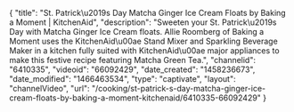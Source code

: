 {
    "title": "St. Patrick\u2019s Day Matcha Ginger Ice Cream Floats by Baking a Moment | KitchenAid",
    "description": "Sweeten your St. Patrick\u2019s Day with Matcha Ginger Ice Cream floats. Allie Roomberg of Baking a Moment uses the KitchenAid\u00ae Stand Mixer and Sparkling Beverage Maker in a kitchen fully suited with KitchenAid\u00ae  major appliances to make this festive recipe featuring Matcha Green Tea.",
    "channelid": "6410335",
    "videoid": "66092429",
    "date_created": "1458236673",
    "date_modified": "1466463534",
    "type": "captivate",
    "layout": "channelVideo",
    "url": "\/cooking\/st-patrick-s-day-matcha-ginger-ice-cream-floats-by-baking-a-moment-kitchenaid\/6410335-66092429"
}